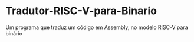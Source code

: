 # Tradutor-RISC-V-para-Binario
Um programa que traduz um código em Assembly, no modelo RISC-V para binário
